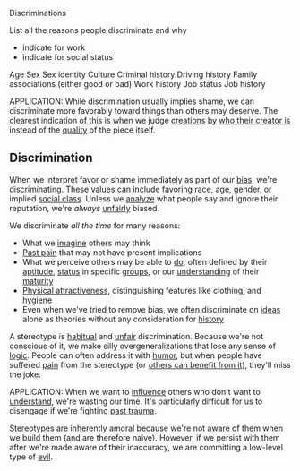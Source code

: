 
Discriminations

List all the reasons people discriminate and why
- indicate for work
- indicate for social status

Age
Sex
Sex identity
Culture
Criminal history
Driving history
Family associations (either good or bad)
Work history
Job status
Job history

APPLICATION: While discrimination usually implies shame, we can discriminate more favorably toward things than others may deserve. The clearest indication of this is when we judge [creations](creations.md) by [who their creator is](identity.md) instead of the [quality](values-quality.md) of the piece itself.


## Discrimination

When we interpret favor or shame immediately as part of our [bias](mind-bias.md), we're discriminating. These values can include favoring race, [age](maturity.md), [gender](gender.md), or implied [social class](classes.md). Unless we [analyze](logic.md) what people say and ignore their reputation, we're *always* [unfairly](morality-justice.md) biased.

We discriminate *all the time* for many reasons:

- What we [imagine](imagination.md) others may think
- [Past pain](hardship-ptsd.md) that may not have present implications
- What we perceive others may be able to [do](results.md), often defined by their [aptitude](humanity.md), [status](groups-member.md) in specific [groups](groups-small.md), or our [understanding](understanding.md) of their [maturity](maturity.md)
- [Physical attractiveness](gender.md), distinguishing features like clothing, and [hygiene](people-2_image.md)
- Even when we've tried to remove bias, we often discriminate on [ideas](values.md) alone as theories without any consideration for [history](trends.md)

A stereotype is [habitual](habits.md) and [unfair](morality-justice.md) discrimination. Because we're not conscious of it, we make silly overgeneralizations that lose any sense of [logic](logic.md). People can often address it with [humor](humor.md), but when people have suffered [pain](hardship-ptsd.md) from the stereotype (or [others can benefit from it](politics-leftism.md)), they'll miss the joke.

APPLICATION: When we want to [influence](power-influence.md) others who don't want to [understand](understanding.md), we're wasting our time. It's particularly difficult for us to disengage if we're fighting [past trauma](hardship-ptsd.md).

Stereotypes are inherently amoral because we're not aware of them when we build them (and are therefore naive). However, if we persist with them after we're made aware of their inaccuracy, we are committing a low-level type of [evil](morality-evil.md).
